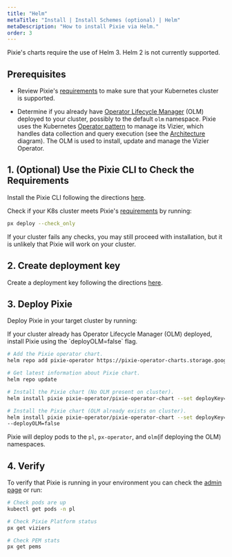 ```yaml
---
title: "Helm"
metaTitle: "Install | Install Schemes (optional) | Helm"
metaDescription: "How to install Pixie via Helm."
order: 3
---
```


<Alert variant="outlined" severity="warning">
  Pixie's charts require the use of Helm 3. Helm 2 is not currently supported.
</Alert>

## Prerequisites

- Review Pixie's [requirements](/installing-pixie/requirements) to make sure that your Kubernetes cluster is supported.

- Determine if you already have [Operator Lifecycle Manager](https://docs.openshift.com/container-platform/4.5/operators/understanding/olm/olm-understanding-olm.html) (OLM) deployed to your cluster, possibly to the default `olm` namespace. Pixie uses the Kubernetes [Operator pattern](https://kubernetes.io/docs/concepts/extend-kubernetes/operator/) to manage its Vizier, which handles data collection and query execution (see the [Architecture](/about-pixie/what-is-pixie/#architecture) diagram). The OLM is used to install, update and manage the Vizier Operator.

## 1. (Optional) Use the Pixie CLI to Check the Requirements

Install the Pixie CLI following the directions [here](/installing-pixie/install-schemes/cli/).

Check if your K8s cluster meets Pixie's [requirements](/installing-pixie/requirements) by running:

```bash
px deploy --check_only
```

If your cluster fails any checks, you may still proceed with installation, but it is unlikely that Pixie will work on your cluster.

## 2. Create deployment key

Create a deployment key following the directions [here](/reference/admin/deploy-keys/#create-a-deploy-key).

## 3. Deploy Pixie

Deploy Pixie in your target cluster by running:

<Alert variant="outlined" severity="info">
  If your cluster already has Operator Lifecycle Manager (OLM) deployed, install Pixie using the `deployOLM=false` flag.
</Alert>

``` bash
# Add the Pixie operator chart.
helm repo add pixie-operator https://pixie-operator-charts.storage.googleapis.com

# Get latest information about Pixie chart.
helm repo update

# Install the Pixie chart (No OLM present on cluster).
helm install pixie pixie-operator/pixie-operator-chart --set deployKey=<deploy-key-goes-here> --set clusterName=<cluster-name> --namespace pl --create-namespace

# Install the Pixie chart (OLM already exists on cluster).
helm install pixie pixie-operator/pixie-operator-chart --set deployKey=<deploy-key-goes-here> --set clusterName=<cluster-name> --namespace pl --create-namespace
--deployOLM=false
```

Pixie will deploy pods to the `pl`, `px-operator`, and `olm`(if deploying the OLM) namespaces.

## 4. Verify

To verify that Pixie is running in your environment you can check the [admin page](https://work.withpixie.ai/admin) or run:

``` bash
# Check pods are up
kubectl get pods -n pl

# Check Pixie Platform status
px get viziers

# Check PEM stats
px get pems
```
